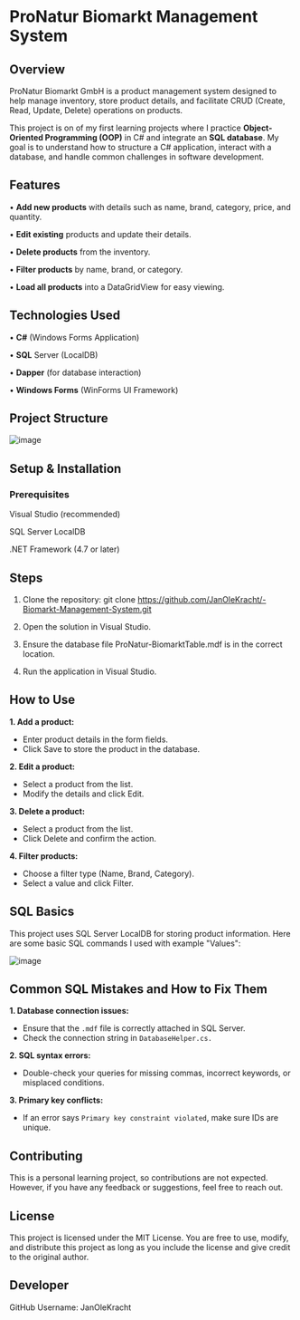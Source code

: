 
# ProNatur Biomarkt Management System
## Overview

ProNatur Biomarkt GmbH is a product management system designed to help manage inventory, store product details, and facilitate CRUD (Create, Read, Update, Delete) operations on products.

This project is on of my first learning projects where I practice **Object-Oriented Programming (OOP)** in C# and integrate an **SQL database**. My goal is to understand how to structure a C# application, interact with a database, and handle common challenges in software development. 

## Features

•	**Add new products** with details such as name, brand, category, price, and quantity.

•	**Edit existing** products and update their details.

•	**Delete products** from the inventory.

•	**Filter products** by name, brand, or category.

•	**Load all products** into a DataGridView for easy viewing.

## Technologies Used

•	**C#** (Windows Forms Application)

•	**SQL** Server (LocalDB)

•	**Dapper** (for database interaction)

•	**Windows Forms** (WinForms UI Framework)


## Project Structure

![image](https://github.com/user-attachments/assets/5723443a-fd2c-4e80-b5f4-525bebe8311a)



## Setup & Installation
### Prerequisites

Visual Studio (recommended)

SQL Server LocalDB

.NET Framework (4.7 or later)


## Steps

1. Clone the repository:
git clone https://github.com/JanOleKracht/-Biomarkt-Management-System.git

2. Open the solution in Visual Studio.

3. Ensure the database file ProNatur-BiomarktTable.mdf is in the correct location.

4. Run the application in Visual Studio.

## How to Use

**1. Add a product:**
  - Enter product details in the form fields.
  - Click Save to store the product in the database.

**2. Edit a product:**
- Select a product from the list.
- Modify the details and click Edit.

**3. Delete a product:**
- Select a product from the list.
- Click Delete and confirm the action.

**4. Filter products:**
- Choose a filter type (Name, Brand, Category).
- Select a value and click Filter.

## SQL Basics

This project uses SQL Server LocalDB for storing product information. Here are some basic SQL commands I used with example "Values":

![image](https://github.com/user-attachments/assets/bb3a5b46-18f0-4ac8-ba19-054a8d7808ad)

## Common SQL Mistakes and How to Fix Them

**1. Database connection issues:**
- Ensure that the ```.mdf``` file is correctly attached in SQL Server.
- Check the connection string in ```DatabaseHelper.cs.```

**2. SQL syntax errors:**
- Double-check your queries for missing commas, incorrect keywords, or misplaced conditions.

**3. Primary key conflicts:**
- If an error says ```Primary key constraint violated```, make sure IDs are unique.

## Contributing

This is a personal learning project, so contributions are not expected. However, if you have any feedback or suggestions, feel free to reach out.

## License

This project is licensed under the MIT License. You are free to use, modify, and distribute this project as long as you include the license and give
credit to the original author.


## Developer

GitHub Username: JanOleKracht
